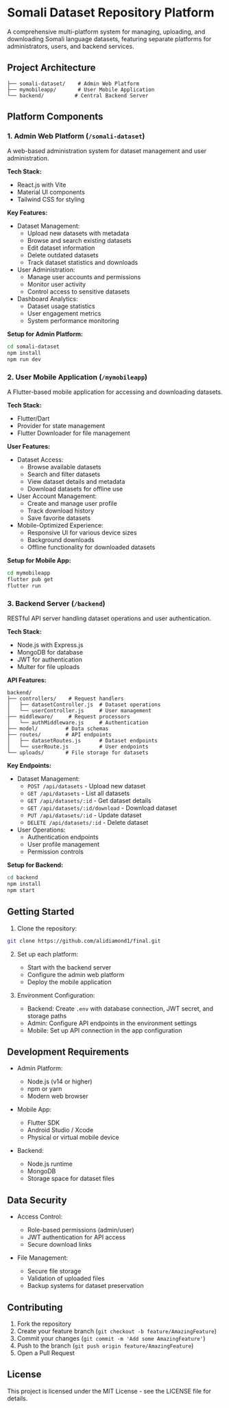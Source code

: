 # Somali Dataset Repository Platform

A comprehensive multi-platform system for managing, uploading, and downloading Somali language datasets, featuring separate platforms for administrators, users, and backend services.

## Project Architecture

```
├── somali-dataset/    # Admin Web Platform
├── mymobileapp/       # User Mobile Application
└── backend/          # Central Backend Server
```

## Platform Components

### 1. Admin Web Platform (`/somali-dataset`)
A web-based administration system for dataset management and user administration.

**Tech Stack:**
- React.js with Vite
- Material UI components
- Tailwind CSS for styling

**Key Features:**
- Dataset Management:
  - Upload new datasets with metadata
  - Browse and search existing datasets
  - Edit dataset information
  - Delete outdated datasets
  - Track dataset statistics and downloads
- User Administration:
  - Manage user accounts and permissions
  - Monitor user activity
  - Control access to sensitive datasets
- Dashboard Analytics:
  - Dataset usage statistics
  - User engagement metrics
  - System performance monitoring

**Setup for Admin Platform:**
```bash
cd somali-dataset
npm install
npm run dev
```

### 2. User Mobile Application (`/mymobileapp`)
A Flutter-based mobile application for accessing and downloading datasets.

**Tech Stack:**
- Flutter/Dart
- Provider for state management
- Flutter Downloader for file management

**User Features:**
- Dataset Access:
  - Browse available datasets
  - Search and filter datasets
  - View dataset details and metadata
  - Download datasets for offline use
- User Account Management:
  - Create and manage user profile
  - Track download history
  - Save favorite datasets
- Mobile-Optimized Experience:
  - Responsive UI for various device sizes
  - Background downloads
  - Offline functionality for downloaded datasets

**Setup for Mobile App:**
```bash
cd mymobileapp
flutter pub get
flutter run
```

### 3. Backend Server (`/backend`)
RESTful API server handling dataset operations and user authentication.

**Tech Stack:**
- Node.js with Express.js
- MongoDB for database
- JWT for authentication
- Multer for file uploads

**API Features:**
```
backend/
├── controllers/    # Request handlers
│   ├── datasetController.js  # Dataset operations
│   └── userController.js     # User management
├── middleware/     # Request processors
│   └── authMiddleware.js     # Authentication
├── model/         # Data schemas
├── routes/        # API endpoints
│   ├── datasetRoutes.js      # Dataset endpoints
│   └── userRoute.js          # User endpoints
└── uploads/       # File storage for datasets
```

**Key Endpoints:**
- Dataset Management:
  - `POST /api/datasets` - Upload new dataset
  - `GET /api/datasets` - List all datasets
  - `GET /api/datasets/:id` - Get dataset details
  - `GET /api/datasets/:id/download` - Download dataset
  - `PUT /api/datasets/:id` - Update dataset
  - `DELETE /api/datasets/:id` - Delete dataset
- User Operations:
  - Authentication endpoints
  - User profile management
  - Permission controls

**Setup for Backend:**
```bash
cd backend
npm install
npm start
```

## Getting Started

1. Clone the repository:
```bash
git clone https://github.com/alidiamond1/final.git
```

2. Set up each platform:
   - Start with the backend server
   - Configure the admin web platform
   - Deploy the mobile application

3. Environment Configuration:
   - Backend: Create `.env` with database connection, JWT secret, and storage paths
   - Admin: Configure API endpoints in the environment settings
   - Mobile: Set up API connection in the app configuration

## Development Requirements

- Admin Platform:
  - Node.js (v14 or higher)
  - npm or yarn
  - Modern web browser
  
- Mobile App:
  - Flutter SDK
  - Android Studio / Xcode
  - Physical or virtual mobile device
  
- Backend:
  - Node.js runtime
  - MongoDB
  - Storage space for dataset files

## Data Security

- Access Control:
  - Role-based permissions (admin/user)
  - JWT authentication for API access
  - Secure download links

- File Management:
  - Secure file storage
  - Validation of uploaded files
  - Backup systems for dataset preservation

## Contributing

1. Fork the repository
2. Create your feature branch (`git checkout -b feature/AmazingFeature`)
3. Commit your changes (`git commit -m 'Add some AmazingFeature'`)
4. Push to the branch (`git push origin feature/AmazingFeature`)
5. Open a Pull Request

## License

This project is licensed under the MIT License - see the LICENSE file for details. 